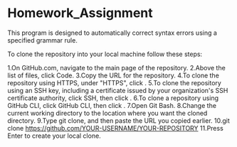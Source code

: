 # Homework_Assignment
This program is designed to automatically correct syntax errors using a specified grammar rule.

To clone the repository into your local machine follow these steps:

1.On GitHub.com, navigate to the main page of the repository.
2.Above the list of files, click  Code.
3.Copy the URL for the repository.
4.To clone the repository using HTTPS, under "HTTPS", click .
5.To clone the repository using an SSH key, including a certificate issued by your organization's SSH certificate authority, click SSH, then click .
6.To clone a repository using GitHub CLI, click GitHub CLI, then click .
7.Open Git Bash.
8.Change the current working directory to the location where you want the cloned directory.
9.Type git clone, and then paste the URL you copied earlier.
10.git clone https://github.com/YOUR-USERNAME/YOUR-REPOSITORY
11.Press Enter to create your local clone.

